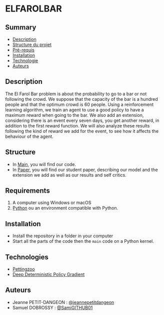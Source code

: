 # ELFAROLBAR

## Summary

- [Description](#description)
- [Structure du projet](#structure)
- [Pré-requis](#pré-requis)
- [Installation](#installation)
- [Technologie](#technologie)
- [Auteurs](#auteurs)

## Description

The El Farol Bar problem is about the probability to go to a bar or not following the crowd. We suppose that the capacity of the bar is a hundred people and that the optimum crowd is 60 people. Using a reinforcement learning algorithm, we train an agent to use a good policy to have a maximum reward when going to the bar. 
We also add an extension, considering there is an event every seven days, you get another reward, in addition to the first reward function. We will also analyze these results following the kind of reward we add for the event, to see how it affects the behaviour of the agent.  

## Structure

- In [Main](https://github.com/janoudetp/Programmation2023/blob/main/Slides.Rmd), you will find our code. 
- In [Paper](https://github.com/janoudetp/Programmation2023/blob/main/Programme.ipynb), you will find our student paper, describing our model and the extension we add as well as our results and self critics. 

## Requirements 

1. A computer using Windows or macOS
2. [Python](https://www.python.org/downloads/) ou an environment compatible with Python. 

## Installation

- Install the repository in a folder in your computer
- Start all the parts of the code then the ```main``` code on a Python kernel. 

## Technologies

- [Pettingzoo](https://pettingzoo.farama.org/index.html)
- [Deep Deterministic Policy Gradient](https://spinningup.openai.com/en/latest/algorithms/ddpg.html)

## Auteurs

- Jeanne PETIT-DANGEON : [@jeannepetitdangeon](https://github.com/jeannepetitdangeon)
- Samuel DOBROSSY : [@SamiGITHUB01](https://github.com/SamiGITHUB01)
